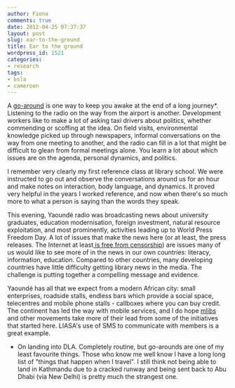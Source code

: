 ```yaml
---
author: Fiona
comments: true
date: 2012-04-25 07:37:37
layout: post
slug: ear-to-the-ground
title: Ear to the ground
wordpress_id: 1521
categories:
- research
tags:
- bsla
- cameroon
---
```


A [go-around](http://en.wikipedia.org/wiki/Go-around) is one way to keep you awake at the end of a long journey*. Listening to the radio on the way from the airport is another. Development workers like to make a lot of asking taxi drivers about politics, whether commending or scoffing at the idea. On field visits, environmental knowledge picked up through newspapers, informal conversations on the way from one meeting to another, and the radio can fill in a lot that might be difficult to glean from formal meetings alone. You learn a lot about which issues are on the agenda, personal dynamics, and politics.

I remember very clearly my first reference class at library school. We were instructed to go out and observe the conversations around us for an hour and make notes on interaction, body language, and dynamics. It proved very helpful in the years I worked reference, and now when there's so much more to what a person is saying than the words they speak.

This evening, Yaoundé radio was broadcasting news about university graduates, education modernisation, foreign investment, natural resource exploitation, and most prominently, activities leading up to World Press Freedom Day. A lot of issues that make the news here (or at least, the press releases. The Internet at least[ is free from censorship](http://www.freedomhouse.org/report/freedom-world/2011/cameroon)) are issues many of us would like to see more of in the news in our own countries: literacy, information, education. Compared to other countries, many developing countries have little difficulty getting library news in the media. The challenge is putting together a compelling message and evidence.

Yaoundé has all that we expect from a modern African city: small enterprises, roadside stalls, endless bars which provide a social space, telecentres and mobile phone stalls - callboxes where you can buy credit. The continent has led the way with mobile services, and I do hope [mlibs ](http://www.m-libraries.info/)and other movements take more of their lead from some of the initiatives that started here. LIASA's use of SMS to communicate with members is a great example.

* On landing into DLA. Completely routine, but go-arounds are one of my least favourite things. Those who know me well know I have a long long list of "things that happen when I travel". I still think not being able to land in Kathmandu due to a cracked runway and being sent back to Abu Dhabi (via New Delhi) is pretty much the strangest one.
